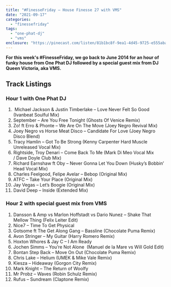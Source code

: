```yaml
---
title: "#FinesseFriday – House Finesse 27 with VMS"
date: "2021-09-17"
categories: 
  - "finessefriday"
tags: 
  - "one-phat-dj"
  - "vms"
enclosure: "https://pinecast.com/listen/81b1bc8f-9ea1-4d45-9725-e555abad8d03.mp3 172826417 audio/mpeg "
---
```


**For this week's #FinesseFriday, we go back to June 2014 for an hour of funky house from One Phat DJ followed by a special guest mix from DJ Queen Victoria, aka VMS.**

## Track Listings

### Hour 1 with One Phat DJ

1.  Michael Jackson & Justin Timberlake – Love Never Felt So Good (Ivanbeat Soulful Mix)
2. September – Are You Free Tonight (Ghosts Of Venice Remix)
3. Zo! ft Erro & Phonte – We Are On The Move (Joey Negro Revival Mix)
4. Joey Negro vs Horse Meat Disco – Candidate For Love (Joey Negro Disco Blend)
5. Tracy Hamlin – Got To Be Strong (Kenny Carpenter Hard Muscle Unreleased Vocal Mix)
6. Rightside, Troy Denari – Come Back To Me (Mark Di Meo Vocal Mix / Dave Doyle Club Mix)
7. Richard Earnshaw ft Oby – Never Gonna Let You Down (Husky’s Bobbin’ Head Vocal Mix)
8. Charles Feelgood, Felipe Avelar – Bebop (Original Mix)
9. ATFC – Take Your Place (Original Mix)
10. Jay Vegas – Let’s Boogie (Original Mix)
11. David Deep – Inside (Extended Mix)

### Hour 2 with special guest mix from VMS

1. Dansson & Amp vs Marlon Hoffstadt vs Dario Nunez – Shake That Mellow Thing (Felix Leiter Edit)
2. Nice7 – Time To Get Physical
3. Gotsome ft The Get Along Gang – Bassline (Chocolate Puma Remix)
4. Avon Stringer – My Guitar (Harry Romero Remix)
5. Hoxton Whores & Jay C – I Am Ready
6. Jochen Simms – You’re Not Alone  (Manuel de la Mare vs Will Gold Edit)
7. Bontan Step Back – Move On Out (Chocolate Puma Remix)
8. Chris Lake – Helium (UMEK & Mike Vale Remix)
9. Kiesza – Hideaway (Gorgon City Remix)
10. Mark Knight – The Return of Woolfy
11. Mr Probz – Waves (Robin Schulz Remix)
12. Rufus – Sundream (Claptone Remix)
